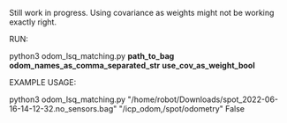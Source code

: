 Still work in progress. Using covariance as weights might not be working exactly right.

RUN:

python3 odom_lsq_matching.py **path_to_bag** **odom_names_as_comma_separated_str** **use_cov_as_weight_bool**


EXAMPLE USAGE:

python3 odom_lsq_matching.py "/home/robot/Downloads/spot_2022-06-16-14-12-32.no_sensors.bag" "/icp_odom,/spot/odometry" False
